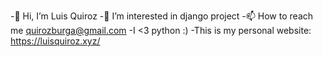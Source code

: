 -👋 Hi, I’m Luis Quiroz
-👀 I’m interested in django project
-📫 How to reach me quirozburga@gmail.com
-I <3 python :)
-This is my personal website: https://luisquiroz.xyz/
